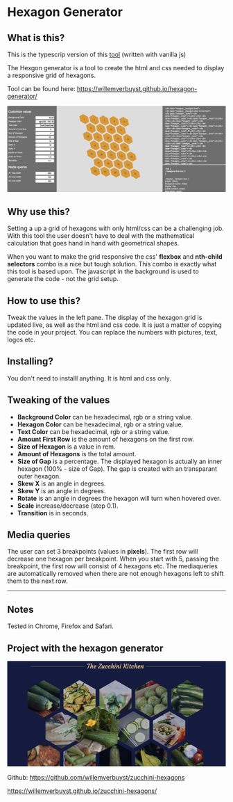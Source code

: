 # Hexagon Generator

## What is this?

This is the typescrip version of this [tool](https://github.com/willemverbuyst/hexagon-generator) (written with vanilla js)

The Hexgon generator is a tool to create the html and css needed to display a responsive grid of hexagons.

Tool can be found here: https://willemverbuyst.github.io/hexagon-generator/

!['screenshot of the hexagon genrator'](./img/hexagon_generator.png)

## Why use this?

Setting a up a grid of hexagons with only html/css can be a challenging job. With this tool the user doesn't have to deal with the mathematical calculation that goes hand in hand with geometrical shapes.

When you want to make the grid responsive the css' **flexbox** and **nth-child selectors** combo is a nice but tough solution. This combo is exactly what this tool is based upon. The javascript in the background is used to generate the code - not the grid setup.

## How to use this?

Tweak the values in the left pane. The display of the hexagon grid is updated live, as well as the html and css code. It is just a matter of copying the code in your project. You can replace the numbers with pictures, text, logos etc.

## Installing?

You don't need to installl anything. It is html and css only.

## Tweaking of the values

- **Background Color** can be hexadecimal, rgb or a string value.
- **Hexagon Color** can be hexadecimal, rgb or a string value.
- **Text Color** can be hexadecimal, rgb or a string value.
- **Amount First Row** is the amount of hexagons on the first row.
- **Size of Hexagon** is a value in rem.
- **Amount of Hexagons** is the total amount.
- **Size of Gap** is a percentage. The displayed hexagon is actually an inner hexagon (100% - size of Gap). The gap is created with an transparant outer hexagon.
- **Skew X** is an angle in degrees.
- **Skew Y** is an angle in degrees.
- **Rotate** is an angle in degrees the hexagon will turn when hovered over.
- **Scale** increase/decrease (step 0.1).
- **Transition** is in seconds.

## Media queries

The user can set 3 breakpoints (values in **pixels**).
The first row will decrease one hexagon per breakpoint. When you start with 5, passing the breakpoint, the first row will consist of 4 hexagons etc. The mediaqueries are automatically removed when there are not enough hexagons left to shift them to the next row.

---

## Notes

Tested in Chrome, Firefox and Safari.

## Project with the hexagon generator

!['screenshot of the project made with the hexagon generator'](./img/zucchini-hexagons.png)

Github: https://github.com/willemverbuyst/zucchini-hexagons

https://willemverbuyst.github.io/zucchini-hexagons/
